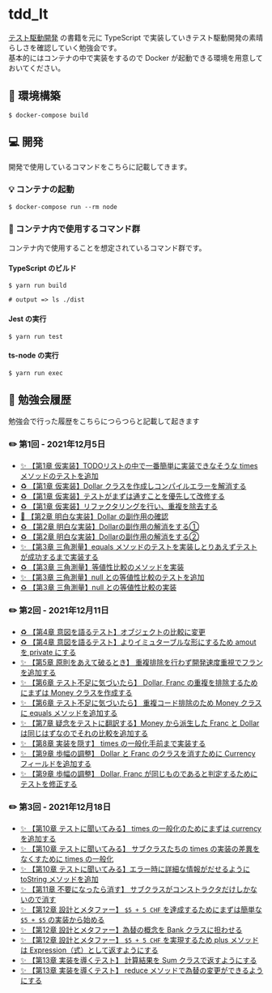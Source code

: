 # tdd_lt

[テスト駆動開発](https://www.amazon.co.jp/dp/B077D2L69C/ref=dp-kindle-redirect?_encoding=UTF8&btkr=1) の書籍を元に TypeScript で実装していきテスト駆動開発の素晴らしさを確認していく勉強会です。  
基本的にはコンテナの中で実装をするので Docker が起動できる環境を用意しておいてください。

## 💪 環境構築

```shell
$ docker-compose build
```

## 💻 開発

開発で使用しているコマンドをこちらに記載してきます。

### 💡 コンテナの起動

```shell
$ docker-compose run --rm node
```

### 🤖 コンテナ内で使用するコマンド群

コンテナ内で使用することを想定されているコマンド群です。

#### TypeScript のビルド

```shell
$ yarn run build

# output => ls ./dist
```

#### Jest の実行

```shell
$ yarn run test
```

#### ts-node の実行

```shell
$ yarn run exec
```

## 📖 勉強会履歴

勉強会で行った履歴をこちらにつらつらと記載して起きます

### ✏️ 第1回 - 2021年12月5日

- [✨ 【第1章 仮実装】TODOリストの中で一番簡単に実装できなそうな times メソッドのテストを追加](https://github.com/dodonki1223/tdd_lt/commit/33bbf98f682119792122ae62fb229f5916a1adbc)
- [♻️ 【第1章 仮実装】Dollar クラスを作成しコンパイルエラーを解消する](https://github.com/dodonki1223/tdd_lt/commit/c35c4c3f99fac25d4e3d4bc1d789bcdb3be581ca)
- [♻️ 【第1章 仮実装】テストがまずは通すことを優先して改修する](https://github.com/dodonki1223/tdd_lt/commit/77b7422f8b1b0fa9a2f0b243fe645ab949d4298c)
- [♻️ 【第1章 仮実装】リファクタリングを行い、重複を除去する](https://github.com/dodonki1223/tdd_lt/commit/e321a47cc22adfb5ac14648e71559d4c8932bfc7)
- [🐛 【第2章 明白な実装】Dollar の副作用の確認](https://github.com/dodonki1223/tdd_lt/commit/2a65e8619910ab6656a858fb99b11c5c1d34cb0d)
- [♻️ 【第2章 明白な実装】Dollarの副作用の解消をする①](https://github.com/dodonki1223/tdd_lt/commit/119ae2327b85c4a8d6f2cdaeab40b77de6deb65f) 
- [♻️ 【第2章 明白な実装】Dollarの副作用の解消をする②](https://github.com/dodonki1223/tdd_lt/commit/0570b0f580fd67e655a4af3cc6d7e075a732af30)
- [✨ 【第3章 三角測量】equals メソッドのテストを実装しとりあえずテストが成功するまで実装する](https://github.com/dodonki1223/tdd_lt/commit/cae0187aa790c22a18eec12a156d6f3af82ed998)
- [♻️ 【第3章 三角測量】等値性比較のメソッドを実装](https://github.com/dodonki1223/tdd_lt/commit/e9da67702436db650ba0f8c103331171d93dfec9)
- [✨ 【第3章 三角測量】null との等値性比較のテストを追加](https://github.com/dodonki1223/tdd_lt/commit/c5788d549ffcb28c48d4f9de0aa99742818e3e82)
- [♻️ 【第3章 三角測量】null との等値性比較の実装](https://github.com/dodonki1223/tdd_lt/commit/2b76bae906c49c90c83aaac5a344a752e51665a5)

### ✏️ 第2回 - 2021年12月11日

- [♻️ 【第4章 意図を語るテスト】オブジェクトの比較に変更](https://github.com/dodonki1223/tdd_lt/commit/a7096e0db3992b90203a67b617b406a667c33ac0)
- [♻️ 【第4章 意図を語るテスト】よりイミュターブルな形にするため amout を private にする](https://github.com/dodonki1223/tdd_lt/commit/9add07509892fd125df4cb42f58606d5d6f37017)
- [✨ 【第5章 原則をあえて破るとき】 重複排除を行わず開発速度重視でフランを追加する](https://github.com/dodonki1223/tdd_lt/commit/9abaafcfc071967483191dff8db2e40b6b3388f8)
- [✨ 【第6章 テスト不足に気づいたら】 Dollar, Franc の重複を排除するためにまずは Money クラスを作成する](https://github.com/dodonki1223/tdd_lt/commit/ce47286cef0dd8b853df7c592758b5d70b08b1b5)
- [✨ 【第6章 テスト不足に気づいたら】 重複コード排除のため Money クラスに equals メソッドを追加する](https://github.com/dodonki1223/tdd_lt/commit/e8384a91d93a1c36f0da0708aa6ea96da73bfa41)
- [✨ 【第7章 疑念をテストに翻訳する】Money から派生した Franc と Dollar は同じはずなのでそれの比較を追加する](https://github.com/dodonki1223/tdd_lt/commit/870259bbd386046b9aa3125b47b322eb57f6bcda)
- [✨ 【第8章 実装を隠す】 times の一般化手前まで実装する](https://github.com/dodonki1223/tdd_lt/commit/76f698980ededd5b6db281be0947409580a271b1)
- [✨ 【第9章 歩幅の調整】 Dollar と Franc のクラスを消すために Currency フィールドを追加する](https://github.com/dodonki1223/tdd_lt/commit/0ce7c6fff2f3338ec7ce0fbcc6f7d4bf5b2dd844)
- [✨ 【第9章 歩幅の調整】 Dollar, Franc が同じものであると判定するためにテストを修正する](https://github.com/dodonki1223/tdd_lt/commit/c5cbe96488c98dd548c17a0ed9e93ba68eaf9521)

### ✏️ 第3回 - 2021年12月18日

- [✨ 【第10章 テストに聞いてみる】 times の一般化のためにまずは currency を追加する](https://github.com/dodonki1223/tdd_lt/commit/3d8d5905e1eef4726ac4ad9a9161983b10c388a1)
- [✨ 【第10章 テストに聞いてみる】 サブクラスたちの times の実装の差異をなくすために times の一般化](https://github.com/dodonki1223/tdd_lt/commit/87cfc55cce33039764b3fb0a60af13e68d6c0811)
- [✨ 【第10章 テストに聞いてみる】エラー時に詳細な情報がだせるように toString メソッドを追加](https://github.com/dodonki1223/tdd_lt/commit/b051685acb811af4e626d52b289ec3befe2966dd)
- [✨ 【第11章 不要になったら消す】 サブクラスがコンストラクタだけしかないので消す](https://github.com/dodonki1223/tdd_lt/commit/f7a5ed85b7ffec84b11f790c3e8ed8df5a6eab8a)
- [✨ 【第12章 設計とメタファー】 `$5 + 5 CHF` を達成するためにまずは簡単な `$5 + $5` の実装から始める](https://github.com/dodonki1223/tdd_lt/commit/f293db00efcae98249122fcf8e26d6b053577146)
- [✨ 【第12章 設計とメタファー】為替の概念を Bank クラスに担わせる](https://github.com/dodonki1223/tdd_lt/commit/325811cb23dc8cdb3eaa8c49318b6732a711b6bf)
- [✨ 【第12章 設計とメタファー】 `$5 + 5 CHF` を実現するため plus メソッドは Expression（式）として返すようにする](https://github.com/dodonki1223/tdd_lt/commit/da1c24cbf6023f0b45edc43d53ef635b08a27089)
- [✨ 【第13章 実装を導くテスト】 計算結果を Sum クラスで返すようにする](https://github.com/dodonki1223/tdd_lt/commit/97175427a082a56d0b11db8e559c11e49928a3c6)
- [✨ 【第13章 実装を導くテスト】 reduce メソッドで為替の変更ができるようにする](https://github.com/dodonki1223/tdd_lt/commit/6b434b2caaae445836ad1a06fdedc4fae007d61b)
